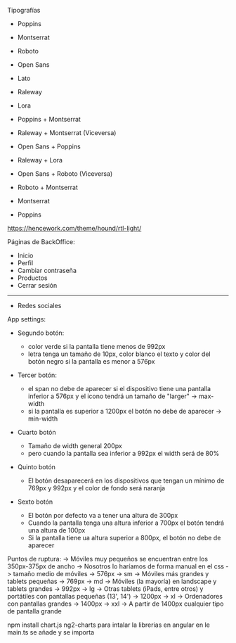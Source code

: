  Tipografías
  - Poppins
  - Montserrat
  - Roboto 
  - Open Sans
  - Lato
  - Raleway
  - Lora

  - Poppins + Montserrat
  - Raleway + Montserrat (Viceversa)
  - Open Sans + Poppins
  - Raleway + Lora
  - Open Sans + Roboto (Viceversa)
  - Roboto + Montserrat
  - Montserrat
  - Poppins


https://hencework.com/theme/hound/rtl-light/


Páginas de BackOffice: 
  - Inicio
  - Perfil
  - Cambiar contraseña
  - Productos
  - Cerrar sesión
  - -------------
  - Redes sociales




App settings:
   - Segundo botón:
     - color verde si la pantalla tiene menos de 992px
     - letra tenga un tamaño de 10px, color blanco 
     el texto y color del botón negro si la 
     pantalla es menor a 576px

  
  - Tercer botón:
    - el span no debe de aparecer si el dispositivo tiene una pantalla inferior a 576px y el icono tendrá un
    tamaño de "larger" -> max-width
    - si la pantalla es superior a 1200px el botón no debe de aparecer -> min-width

  - Cuarto botón
    - Tamaño de width general 200px
    - pero cuando la pantalla sea inferior a 992px el width será de 80%

  - Quinto botón
    - El botón desaparecerá en los dispositivos que tengan un mínimo de 
    769px y 992px y el color de fondo será naranja

  - Sexto botón
    - El botón por defecto va a tener una altura de 300px
    - Cuando la pantalla tenga una altura inferior a 700px el botón tendrá una altura de 100px
    - Si la pantalla tiene ua altura superior a 800px, el botón no debe de aparecer







Puntos de ruptura:
  -> Móviles muy pequeños se encuentran entre los 350px-375px de ancho -> Nosotros lo haríamos de forma manual en el css
  -> tamaño medio de móviles -> 576px -> sm
  -> Móviles más grandes y tablets pequeñas -> 769px -> md
  -> Móviles (la mayoría) en landscape y tablets grandes -> 992px -> lg
  -> Otras tablets (iPads, entre otros) y portátiles con pantallas pequeñas (13', 14') -> 1200px -> xl
  -> Ordenadores con pantallas grandes -> 1400px -> xxl
  -> A partir de 1400px cualquier tipo de pantalla grande



npm install chart.js ng2-charts para intalar la librerias en angular
en le main.ts se añade y se importa

